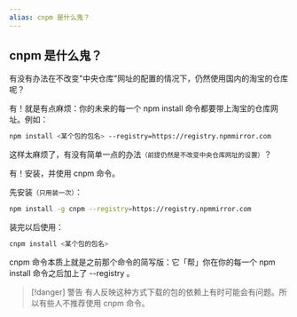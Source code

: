 ```yaml
---
alias: cnpm 是什么鬼？
---
```


## cnpm 是什么鬼？

有没有办法在不改变"中央仓库"网址的配置的情况下，仍然使用国内的淘宝的仓库呢？

有！就是有点麻烦：你的未来的每一个 npm install 命令都要带上淘宝的仓库网址。例如：

```bash
npm install <某个包的包名> --registry=https://registry.npmmirror.com
```

这样太麻烦了，有没有简单一点的办法<small>（前提仍然是不改变中央仓库网址的设置）</small>？

有！安装，并使用 cnpm 命令。

先安装<small>（只用装一次）</small>：

```bash
npm install -g cnpm --registry=https://registry.npmmirror.com
```

装完以后使用：

```bash
cnpm install <某个包的包名>
```

cnpm 命令本质上就是之前那个命令的简写版：它「帮」你在你的每一个 npm install 命令之后加上了 --registry 。

> [!danger] 警告
> 有人反映这种方式下载的包的依赖上有时可能会有问题。所以有些人不推荐使用 cnpm 命令。

